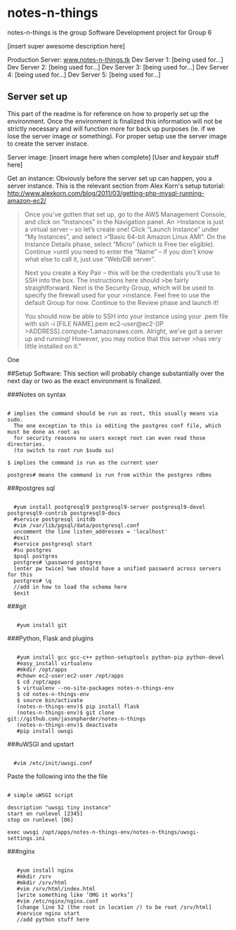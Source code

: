 # notes-n-things

notes-n-things is the group Software Development project for Group 6

[insert super awesome description here]

Production Server: www.notes-n-things.tk
Dev Server 1: [being used for...]
Dev Server 2: [being used for...]
Dev Server 3: [being used for...]
Dev Server 4: [being used for...]
Dev Server 5: [being used for...]

## Server set up
This part of the readme is for reference on how to properly set up the environment. Once the environment is finalized this information will not be strictly necessary and will function more for back up purposes (ie. if we lose the server image or something). For proper setup use the server image to create the server instace.

Server image: [insert image here when complete]
[User and keypair stuff here]

Get an instance:
Obviously before the server set up can happen, you a server instance. This is the relevant section from Alex Korn's setup tutorial: http://www.alexkorn.com/blog/2011/03/getting-php-mysql-running-amazon-ec2/

>Once you’ve gotten that set up, go to the AWS Management Console, and click on “Instances” in the Navigation panel. An >Instance is just a virtual server – so let’s create one! Click “Launch Instance” under “My Instances”, and select >“Basic 64-bit Amazon Linux AMI”. On the Instance Details phase, select “Micro” (which is Free tier eligible). Continue >until you need to enter the “Name” – if you don’t know what else to call it, just use “Web/DB server”.
>
>Next you create a Key Pair – this will be the credentials you’ll use to SSH into the box. The instructions here should >be fairly straightforward. Next is the Security Group, which will be used to specify the firewall used for your >instance. Feel free to use the default Group for now. Continue to the Review phase and launch it!
>
>You should now be able to SSH into your instance using your .pem file with ssh -i [FILE NAME].pem ec2-user@ec2-[IP >ADDRESS].compute-1.amazonaws.com. Alright, we’ve got a server up and running! However, you may notice that this server >has very little installed on it."

One 

##Setup Software:
This section will probably change substantially over the next day or two as the exact environment is finalized.

###Notes on syntax

<pre><code>
# implies the command should be run as root, this usually means via sudo.
  The one exception to this is editing the postgres conf file, which must be done as root as 
  for security reasons no users except root can even read those directories. 
  (to switch to root run $sudo su)

$ implies the command is run as the current user

postgres# means the command is run from within the postgres rdbms
</code></pre>

###postgres sql

<pre><code>
  #yum install postgresql9 postgresql9-server postgresql9-devel postgresql9-contrib postgresql9-docs
  #service postgresql initdb
  #vim /var/lib/pgsql/data/postgresql.conf
  uncomment the line listen_addresses = 'localhost'
  #exit
  #service postgresql start
  #su postgres
  $psql postgres
  postgres# \password postgres
  [enter pw twice] %we should have a unified password across servers for this
  postgres# \q
  //add in how to load the schema here
  $exit
</code></pre>

###git
<pre><code>
   #yum install git
</code></pre>

###Python, Flask and plugins
<pre><code>
   #yum install gcc gcc-c++ python-setuptools python-pip python-devel
   #easy_install virtualenv
   #mkdir /opt/apps
   #chown ec2-user:ec2-user /opt/apps
   $ cd /opt/apps
   $ virtualenv --no-site-packages notes-n-things-env
   $ cd notes-n-things-env
   $ source bin/activate
   (notes-n-things-env)$ pip install flask
   (notes-n-things-env)$ git clone git://github.com/jasonpharder/notes-n-things
   (notes-n-things-env)$ deactivate
   #pip install uwsgi
</code></pre>

###uWSGI and upstart
<pre><code>
  #vim /etc/init/uwsgi.conf
</code></pre>
Paste the following into the the file
<pre><code>
# simple uWSGI script

description "uwsgi tiny instance"
start on runlevel [2345]
stop on runlevel [06]

exec uwsgi /opt/apps/notes-n-things-env/notes-n-things/uwsgi-settings.ini
</code></pre>

###nginx
<pre><code>
   #yum install nginx
   #mkdir /srv
   #mkdir /srv/html
   #vim /srv/html/index.html
   [write something like ‘OMG it works’]
   #vim /etc/nginx/nginx.conf
   [change line 52 (the root in location /) to be root /srv/html]
   #service nginx start
   //add python stuff here
</code></pre>
